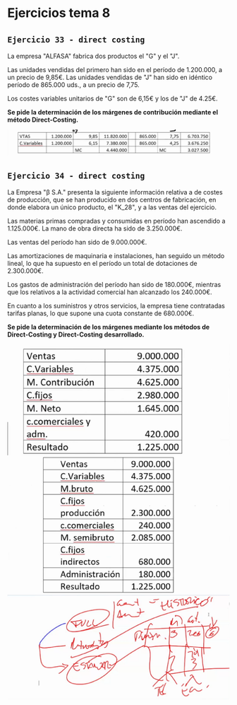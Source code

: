 # Ejercicios tema 8

## `Ejercicio 33 - direct costing`

La empresa "ALFASA" fabrica dos productos el "G" y el "J".

Las unidades vendidas del primero han sido en el período de 1.200.000, a un precio de 9,85€. Las unidades vendidas de "J" han sido en idéntico período de 865.000 uds., a un precio de 7,75.

Los costes variables unitarios de "G" son de 6,15€ y los de "J" de 4.25€.

**Se pide la determinación de los márgenes de contribución mediante el método Direct-Costing.**

![img](../images/tema-8/ejs/33/solucion-1.png)

## `Ejercicio 34 - direct costing`

La Empresa "β S.A." presenta la siguiente información relativa a de costes de producción, que se han producido en dos centros de fabricación, en donde elabora un único producto, el "K_28", y a las ventas del ejercicio.

Las materias primas compradas y consumidas en período han ascendido a 1.125.000€. La mano de obra directa ha sido de 3.250.000€.

Las ventas del período han sido de 9.000.000€.

Las amortizaciones de maquinaria e instalaciones, han seguido un método lineal, lo que ha supuesto en el período un total de dotaciones de 2.300.000€.

Los gastos de administración del período han sido de 180.000€, mientras que los relativos a la actividad comercial han alcanzado los 240.000€.

En cuanto a los suministros y otros servicios, la empresa tiene contratadas tarifas planas, lo que supone una cuota constante de 680.000€.

**Se pide la determinación de los márgenes mediante los métodos de Direct-Costing y Direct-Costing desarrollado.**

![img](../images/tema-8/ejs/34/solucion-1.png)
![img](../images/tema-8/ejs/34/solucion-2.png)
![img](../images/tema-8/ejs/34/solucion-3.png)
